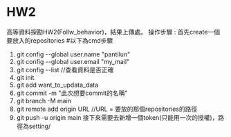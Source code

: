 # HW2
高等資料探勘HW2(Follw_behavior)，結果上傳處。
操作步驟 :
首先create一個要放入的repositories
  #以下為cmd步驟
  1. git config --global user.name "pantilun"
  2. git config --global user.email "my_mail"
  3. git config --list  //查看資料是否正確
  4. git init
  5. git add want_to_updata_data 
  6. git commit -m "此次想要commit的名稱"
  7. git branch -M main
  8. git remote add origin URL  //URL = 要放的那個repositories的路徑
  9. git push -u origin main
接下來需要去新增一個token(只能用一次的授權)，路徑為setting/
